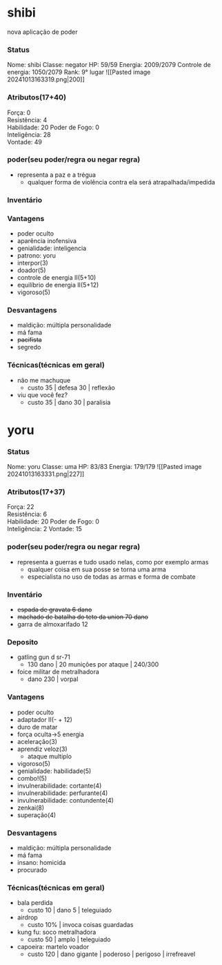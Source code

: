 # shibi
nova aplicação de poder
### Status
Nome: shibi
Classe: negator
HP: 59/59
Energia: 2009/2079
Controle de energia: 1050/2079
Rank: 9° lugar
![[Pasted image 20241013163319.png|200]]
### Atributos(17+40) 
Força: 0   
Resistência: 4    
Habilidade: 20
Poder de Fogo: 0  
Inteligência: 28  
Vontade: 49  
### poder(seu poder/regra ou negar regra)
- representa a paz e a trégua
	- qualquer forma de violência contra ela será atrapalhada/impedida
### Inventário  


### Vantagens
- poder oculto
- aparência inofensiva
- genialidade: inteligencia
- patrono: yoru
- interpor(3)
- doador(5)
- controle de energia II(5+10)
- equilíbrio de energia II(5+12)
- vigoroso(5)

### Desvantagens 
- maldição: múltipla personalidade
- má fama
- ~~pacifista~~
- segredo

### Técnicas(técnicas em geral)
- não me machuque
	- custo 35 | defesa 30 | reflexão
- viu que você fez?
	- custo 35 | dano 30 | paralisia

# yoru
### Status
Nome: yoru
Classe: uma
HP: 83/83
Energia: 179/179
![[Pasted image 20241013163331.png|227]]
### Atributos(17+37) 
Força: 22  
Resistência: 6    
Habilidade: 20
Poder de Fogo: 0  
Inteligência: 2 
Vontade: 15  

### poder(seu poder/regra ou negar regra)
- representa a guerras e tudo usado nelas, como por exemplo armas
	- qualquer coisa em sua posse se torna uma arma
	- especialista no uso de todas as armas e forma de combate

### Inventário  
- ~~espada de gravata 6 dano~~
- ~~machado de batalha do teto da union 70 dano~~
- garra de almoxarifado 12
### Deposito
- gatling gun d sr-71
	- 130 dano | 20 munições por ataque | 240/300
 - foice militar de metralhadora
	 - dano 230 | vorpal

### Vantagens
- poder oculto
- adaptador II(- + 12)
- duro de matar
- força oculta->5 energia
- aceleração(3)
- aprendiz veloz(3)
	- ataque multiplo
- vigoroso(5)
- genialidade: habilidade(5)
- combo!(5)
- invulnerabilidade: cortante(4)
- invulnerabilidade: perfurante(4)
- invulnerabilidade: contundente(4)
- zenkai(8)
- superação(4)


### Desvantagens 
- maldição: múltipla personalidade
- má fama
- insano: homicida
- procurado

### Técnicas(técnicas em geral)
- bala perdida
	- custo 10 | dano 5 | teleguiado
- airdrop
	- custo 10% | invoca coisas guardadas
- kung fu: soco metralhadora
	- custo 50 | amplo | teleguiado
- capoeira: martelo voador
	- custo 120 | dano gigante | poderoso | perigoso | irrefreavel 